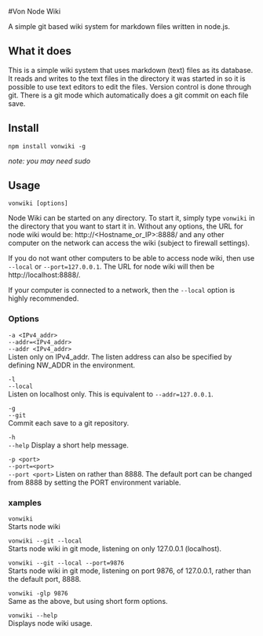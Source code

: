 #Von Node Wiki

A simple git based wiki system for markdown files written in node.js.

## What it does

This is a simple wiki system that uses markdown (text) files as its
database. It reads and writes to the text files in the directory it was
started in so it is possible to use text editors to edit the files.
Version control is done through git. There is a git mode which
automatically does a git commit on each file save.


## Install

    npm install vonwiki -g

*note: you may need sudo*


## Usage

    vonwiki [options]

Node Wiki can be started on any directory. To start it, simply type
`vonwiki` in the directory that you want to start it in. Without any
options, the URL for node wiki would be: http://<Hostname_or_IP>:8888/
and any other computer on the network can access the wiki (subject to
firewall settings).

If you do not want other computers to be able to access node wiki, then
use `--local` or `--port=127.0.0.1`. The URL for node wiki will then be
http://localhost:8888/.

If your computer is connected to a network, then the `--local` option is
highly recommended.


### Options
`-a <IPv4_addr>`  
`--addr=<IPv4_addr>`  
`--addr <IPv4_addr>`  
Listen only on IPv4_addr. The listen address can also be specified by defining NW_ADDR in the environment.

`-l`  
`--local`  
Listen on localhost only. This is equivalent to `--addr=127.0.0.1`.

`-g`  
`--git`  
Commit each save to a git repository.

`-h`  
`--help`
Display a short help message.

`-p <port>`  
`--port=<port>`  
`--port <port>`
Listen on <port> rather than 8888. The default port can be changed
from 8888 by setting the PORT environment variable.

### xamples

`vonwiki`  
Starts node wiki

`vonwiki --git --local`  
Starts node wiki in git mode, listening on only 127.0.0.1 (localhost).

`vonwiki --git --local --port=9876`  
Starts node wiki in git mode, listening on port 9876, of 127.0.0.1,
rather than the default port, 8888.

`vonwiki -glp 9876`  
Same as the above, but using short form options.

`vonwiki --help`  
Displays node wiki usage.
